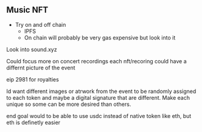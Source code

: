 ## Music NFT 

- Try on and off chain
    - IPFS
    - On chain will probably be very gas expensive but look into it



Look into sound.xyz



Could focus more on concert recordings 
each nft/recoring could have a differnt picture of the event


eip 2981 for royalties


Id want different images or atrwork from the event to be randomly assigned to each token and maybe a digital signature that are different. Make each unique so some can be more desired than others.


end goal would to be able to use usdc instead of native token like eth, but eth is definetly easier